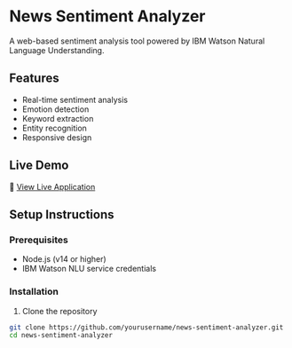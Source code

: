 # News Sentiment Analyzer

A web-based sentiment analysis tool powered by IBM Watson Natural Language Understanding.

## Features
- Real-time sentiment analysis
- Emotion detection
- Keyword extraction
- Entity recognition
- Responsive design

## Live Demo
🚀 [View Live Application](https://cloudcourseassignment2.onrender.com/)

## Setup Instructions

### Prerequisites
- Node.js (v14 or higher)
- IBM Watson NLU service credentials

### Installation
1. Clone the repository
```bash
git clone https://github.com/yourusername/news-sentiment-analyzer.git
cd news-sentiment-analyzer
